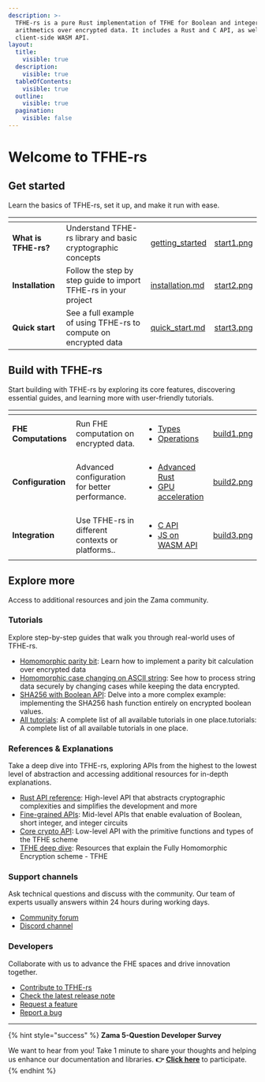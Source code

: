 ```yaml
---
description: >-
  TFHE-rs is a pure Rust implementation of TFHE for Boolean and integer
  arithmetics over encrypted data. It includes a Rust and C API, as well as a
  client-side WASM API.
layout:
  title:
    visible: true
  description:
    visible: true
  tableOfContents:
    visible: true
  outline:
    visible: true
  pagination:
    visible: false
---
```


# Welcome to TFHE-rs

## Get started

Learn the basics of TFHE-rs, set it up, and make it run with ease.

<table data-view="cards"><thead><tr><th></th><th></th><th data-hidden data-card-target data-type="content-ref"></th><th data-hidden data-card-cover data-type="files"></th></tr></thead><tbody><tr><td><strong>What is TFHE-rs?</strong></td><td>Understand TFHE-rs library and basic cryptographic concepts</td><td><a href="getting_started/">getting_started</a></td><td><a href=".gitbook/assets/start1.png">start1.png</a></td></tr><tr><td><strong>Installation</strong></td><td>Follow the step by step guide to import TFHE-rs in your project</td><td><a href="getting_started/installation.md">installation.md</a></td><td><a href=".gitbook/assets/start2.png">start2.png</a></td></tr><tr><td><strong>Quick start</strong></td><td>See a full example of using TFHE-rs to compute on encrypted data</td><td><a href="getting_started/quick_start.md">quick_start.md</a></td><td><a href=".gitbook/assets/start3.png">start3.png</a></td></tr></tbody></table>

## Build with TFHE-rs

Start building with TFHE-rs by exploring its core features, discovering essential guides, and learning more with user-friendly tutorials.

<table data-view="cards"><thead><tr><th></th><th></th><th></th><th data-hidden data-card-cover data-type="files"></th></tr></thead><tbody><tr><td><strong>FHE Computations</strong></td><td>Run FHE computation on encrypted data.</td><td><ul><li><a href="fhe-computation/types/">Types </a></li><li><a href="fhe-computation/operations/">Operations</a></li></ul></td><td><a href=".gitbook/assets/build1.png">build1.png</a></td></tr><tr><td><strong>Configuration</strong></td><td>Advanced configuration for better performance.</td><td><ul><li><a href="configuration/rust_configuration.md">Advanced Rust </a></li><li><a href="configuration/run_on_gpu.md">GPU acceleration</a></li></ul></td><td><a href=".gitbook/assets/build2.png">build2.png</a></td></tr><tr><td><strong>Integration</strong></td><td>Use TFHE-rs in different contexts or platforms..</td><td><ul><li><a href="integration/c_api.md">C API</a></li><li><a href="integration/js_on_wasm_api.md">JS on WASM API</a></li></ul></td><td><a href=".gitbook/assets/build3.png">build3.png</a></td></tr></tbody></table>

## Explore more

Access to additional resources and join the Zama community.

### Tutorials

Explore step-by-step guides that walk you through real-world uses of TFHE-rs.&#x20;

* [Homomorphic parity bit](tutorials/parity_bit.md): Learn how to implement a parity bit calculation over encrypted data
* [Homomorphic case changing on ASCII string](tutorials/ascii_fhe_string.md): See how to process string data securely by changing cases while keeping the data encrypted.
* [SHA256 with Boolean API](tutorials/sha256_bool.md): Delve into a more complex example: implementing the SHA256 hash function entirely on encrypted boolean values.
* [All tutorials](tutorials/see-all-tutorials.md): A complete list of all available tutorials in one place.tutorials: A complete list of all available tutorials in one place.

### References & Explanations

Take a deep dive into TFHE-rs, exploring APIs from the highest to the lowest level of abstraction and accessing additional resources for in-depth explanations.

* [Rust API reference](https://docs.rs/tfhe/latest/tfhe/): High-level API that abstracts cryptographic complexities and simplifies the development and more
* [Fine-grained APIs](references/fine-grained-apis/): Mid-level APIs that enable evaluation of Boolean, short integer, and integer circuits
* [Core crypto API](references/core-crypto-api/): Low-level API with the primitive functions and types of the TFHE scheme
* [TFHE deep dive](explanations/tfhe-deep-dive.md): Resources that explain the Fully Homomorphic Encryption scheme - TFHE

### Support channels

Ask technical questions and discuss with the community. Our team of experts usually answers within 24 hours during working days.

* [Community forum](https://community.zama.ai/)
* [Discord channel](https://discord.com/invite/zama)

### Developers

Collaborate with us to advance the FHE spaces and drive innovation together.

* [Contribute to TFHE-rs](../../CONTRIBUTING.md)
* [Check the latest release note](https://github.com/zama-ai/tfhe-rs/releases)
* [Request a feature](https://github.com/zama-ai/tfhe-rs/issues/new?assignees=\&labels=feature_request\&projects=\&template=feature_request.md\&title=)
* [Report a bug](https://github.com/zama-ai/tfhe-rs/issues/new?assignees=\&labels=triage_required\&projects=\&template=bug_report.md\&title=)

***

{% hint style="success" %}
**Zama 5-Question Developer Survey**

We want to hear from you! Take 1 minute to share your thoughts and helping us enhance our documentation and libraries. **👉** [**Click here**](https://www.zama.ai/developer-survey) to participate.
{% endhint %}
